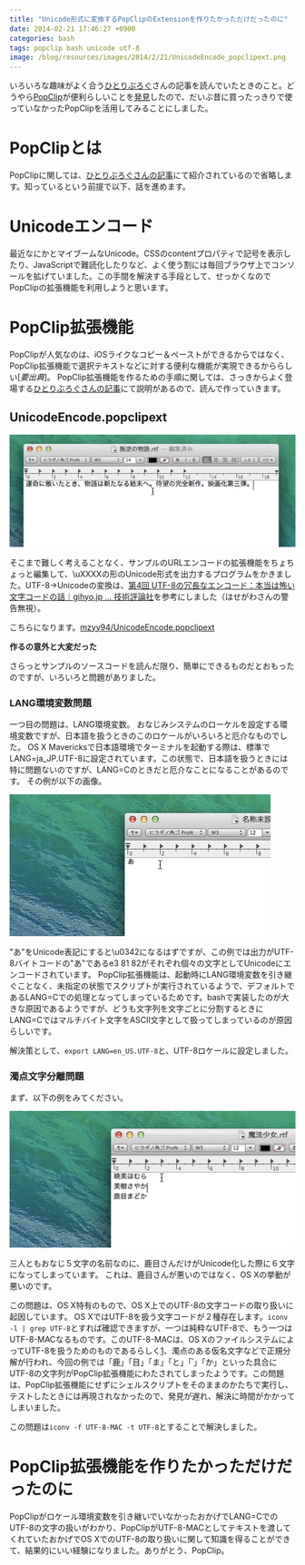 ```yaml
---
title: "Unicode形式に変換するPopClipのExtensionを作りたかっただけだったのに"
date: 2014-02-21 17:46:27 +0900
categories: bash
tags: popclip bash unicode utf-8
image: /blog/resources/images/2014/2/21/UnicodeEncode_popclipext.png
---
```


いろいろな趣味がよく合う[ひとりぶろぐ](http://hitoriblog.com/)さんの記事を読んでいたときのこと。どうやら[PopClip](https://itunes.apple.com/jp/app/popclip/id445189367?mt=12&uo=4&at=1l3v4mQ)が便利らしいことを[発見](http://hitoriblog.com/?p=22987)したので、だいぶ昔に買ったっきりで使っていなかったPopClipを活用してみることにしました。

# PopClipとは
PopClipに関しては、[ひとりぶろぐさんの記事](http://hitoriblog.com/?p=22987)にて紹介されているので省略します。知っているという前提で以下、話を進めます。

# Unicodeエンコード
最近なにかとマイブームなUnicode。CSSのcontentプロパティで記号を表示したり、JavaScriptで難読化したりなど、よく使う割には毎回ブラウザ上でコンソールを拡げていました。この手間を解決する手段として、せっかくなのでPopClipの拡張機能を利用しようと思います。

<!-- more -->

# PopClip拡張機能
PopClipが人気なのは、iOSライクなコピー＆ペーストができるからではなく、PopClip拡張機能で選択テキストなどに対する便利な機能が実現できるかららしい[_要出典_]。
PopClip拡張機能を作るための手順に関しては、さっきからよく登場する[ひとりぶろぐさんの記事](http://hitoriblog.com/?p=22987)にて説明があるので、読んで作っていきます。

## UnicodeEncode.popclipext

![UnicodeEncode_popclipext](/blog/resources/images/2014/2/21/UnicodeEncode_popclipext.gif)

そこまで難しく考えることなく、サンプルのURLエンコードの拡張機能をちょちょっと編集して、\uXXXXの形のUnicode形式を出力するプログラムをかきました。UTF-8→Unicodeの変換は、[第4回 UTF-8の冗長なエンコード：本当は怖い文字コードの話｜gihyo.jp … 技術評論社](http://gihyo.jp/admin/serial/01/charcode/0004)を参考にしました（はせがわさんの警告無視）。


こちらになります。[mzyy94/UnicodeEncode.popclipext](https://github.com/mzyy94/UnicodeEncode.popclipext)

__作るの意外と大変だった__

さらっとサンプルのソースコードを読んだ限り、簡単にできるものだとおもったのですが、いろいろと問題がありました。

### LANG環境変数問題
一つ目の問題は、LANG環境変数。
おなじみシステムのローケルを設定する環境変数ですが、日本語を扱うときのこのロケールがいろいろと厄介なものでした。
OS X Mavericksで日本語環境でターミナルを起動する際は、標準でLANG=ja_JP.UTF-8に設定されています。この状態で、日本語を扱うときには特に問題ないのですが、LANG=Cのときだと厄介なことになることがあるのです。
その例が以下の画像。

![Problem1](/blog/resources/images/2014/2/21/problem1.gif)

"あ"をUnicode表記にすると\u0342になるはずですが、この例では出力がUTF-8バイトコードの"あ"であるe3 81 82がそれぞれ個々の文字としてUnicodeにエンコードされています。
PopClip拡張機能は、起動時にLANG環境変数を引き継ぐことなく、未指定の状態でスクリプトが実行されているようで、デフォルトであるLANG=Cでの処理となってしまっているためです。bashで実装したのが大きな原因であるようですが、どうも文字列を文字ごとに分割するときにLANG=Cではマルチバイト文字をASCII文字として扱ってしまっているのが原因らしいです。

解決策として、`export LANG=en_US.UTF-8`と、UTF-8ロケールに設定しました。

### 濁点文字分離問題
まず、以下の例をみてください。

![Problem2](/blog/resources/images/2014/2/21/problem2.gif)


三人ともおなじ５文字の名前なのに、鹿目さんだけがUnicode化した際に６文字になってしまっています。
これは、鹿目さんが悪いのではなく、OS Xの挙動が悪いのです。

この問題は、OS X特有のもので、OS X上でのUTF-8の文字コードの取り扱いに起因しています。
OS XではUTF-8を扱う文字コードが２種存在します。`iconv -l | grep UTF-8`とすれば確認できますが、一つは純粋なUTF-8で、もう一つはUTF-8-MACなるものです。このUTF-8-MACは、OS XのファイルシステムによってUTF-8を扱うためのものであるらしく[1](http://macwiki.sourceforge.jp/wiki/index.php/UTF-8-MAC)、濁点のある仮名文字などで正規分解が行われ、今回の例では「鹿」「目」「ま」「と」「 ゙」「か」といった具合にUTF-8の文字列がPopClip拡張機能にわたされてしまったようです。この問題は、PopClip拡張機能にせずにシェルスクリプトをそのままのかたちで実行し、テストしたときには再現されなかったので、発見が遅れ、解決に時間がかかってしまいました。

この問題は`iconv -f UTF-8-MAC -t UTF-8`とすることで解決しました。

# PopClip拡張機能を作りたかっただけだったのに
PopClipがロケール環境変数を引き継いでいなかったおかげでLANG=CでのUTF-8の文字の扱いがわかり、PopClipがUTF-8-MACとしてテキストを渡してくれていたおかげでOS XでのUTF-8の取り扱いに関して知識を得ることができて、結果的にいい経験になりました。ありがとう、PopClip。
